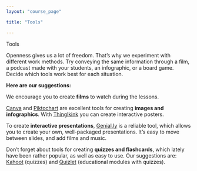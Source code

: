 ```yaml
---
layout: "course_page"

title: "Tools"

---
```


<div class="text-center screen-title">
Tools
</div>

<div class="screen-content">
  <p>
  Openness gives us a lot of freedom. That’s why we experiment with different work methods. Try conveying the same information through a film, a podcast made with your students, an infographic, or a board game. Decide which tools work best for each situation.
  </p>
  
  <p>
  <strong>Here are our suggestions:</strong>
  </p>
  
  <p>
  We encourage you to create <strong>films</strong> to watch during the lessons.
  </p>

  <p>
 <a class="content-link" target="_blank" href="https://www.canva.com/">Canva</a> and <a class="content-link" target="_blank" href="https://piktochart.com/">Piktochart</a> are excellent tools for creating <strong>images and infographics</strong>. With <a class="content-link" target="_blank" href="https://www.thinglink.com/">Thinglkink</a> you can create interactive posters.
  </p>
 <p>
  To create <strong>interactive presentations</strong>, <a class="content-link" target="_blank" href="https://www.genial.ly/">Genial.ly</a> is a reliable tool, which allows you to create your own, well-packaged presentations. It’s easy to move between slides, and add films and music.
  </p>
  <p>
  Don’t forget about tools for creating <strong>quizzes and flashcards</strong>, which lately have been rather popular, as well as easy to use. Our suggestions are: <a class="content-link" target="_blank" href="https://kahoot.com/">Kahoot</a> (quizzes) and <a class="content-link" target="_blank" href="https://quizlet.com/">Quizlet</a> (educational modules with quizzes).

  </p>
  


</div> 
